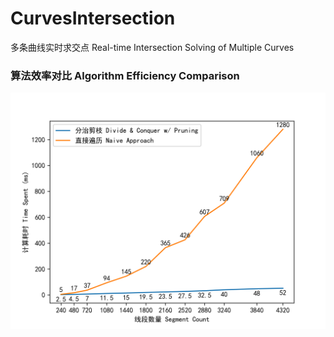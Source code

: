 # CurvesIntersection
多条曲线实时求交点 Real-time Intersection Solving of Multiple Curves
### 算法效率对比 Algorithm Efficiency Comparison
![comparison](https://raw.githubusercontent.com/Yaindrop/CurvesIntersection/main/comparison.png)